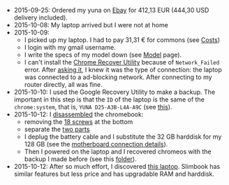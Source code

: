   * 2015-09-25: Ordered my yuna on [Ebay](http://www.ebay.com/itm/351398651121) for 412,13 EUR (444,30 USD delivery included).
  * 2015-10-08: My laptop arrived but I were not at home
  * 2015-10-09:
    * I picked up my laptop. I had to pay 31,31 € for commons (see [Costs](https://github.com/somenxavier/yuna/blob/master/Costs.md))
    * I login with my gmail username.
    * I write the specs of my model down (see [Model](https://github.com/somenxavier/yuna/blob/master/Specs.md) page). 
    * I can't install the [Chrome Recover Utility](https://chrome.google.com/webstore/detail/chromebook-recovery-utili/jndclpdbaamdhonoechobihbbiimdgai) because of `Network_Failed` error. After [asking it](https://productforums.google.com/forum/#!msg/chromebook-central/KBUywqBgbOI/vr2KWLPgBgAJ;context-place=topicsearchin/chromebook-central/somenxavier), I knew it was the type of connection: the laptop was connected to a ad-blocking network. After connecting to my router directly, all was fine.
  * 2015-10-10: I used the Google Recovery Utility to make a backup. The important in this step is that the `ID` of the laptop is the same of the `chrome:system`, that is, `YUNA D25-A3B-L4A-A9C` (see [this](https://github.com/somenxavier/yuna/blob/master/figs/01-recovery/1-identifying.jpg)).
  * 2015-10-12: I [disassembled](https://github.com/somenxavier/yuna/tree/master/figs/02-disassemble) the chromebook:
    * removing the [18 screws](https://github.com/somenxavier/yuna/blob/master/figs/02-disassemble/1-screws.jpg) at the bottom
    * separate the [two parts](https://github.com/somenxavier/yuna/blob/master/figs/02-disassemble/2-separate-parts.jpg)
    * I deplug the battery cable and I substitute the 32 GB harddisk for my 128 GB (see the [motherboard connection details](https://github.com/somenxavier/yuna/blob/master/figs/02-disassemble/3-motherboard-details.JPG)).
    * Then I powered on the laptop and I recovered chromeos with the backup I made before (see this [folder](https://github.com/somenxavier/yuna/tree/master/figs/03-recovery)).
  * 2015-10-12: After so much effort, I discovered [this laptop](https://slimbook.es/). Slimbook has similar features but less price and has upgradable RAM and harddisk. 